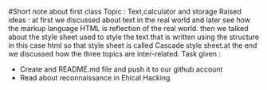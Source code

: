 #Short note about first class
Topic : 
 Text,calculator and storage 
Raised ideas :
at first we discussed about text in the real world and later see how the markup language HTML is 
reflection of the real world. then we talked about the style sheet used to style the text that is written using the structure in this case html
so that style sheet is called Cascade style sheet.at the end we discussed how the three topics are inter-related.
Task given :
- Create and README.md file and push it to our github account
- Read about reconnaissance in Ehical Hacking 
